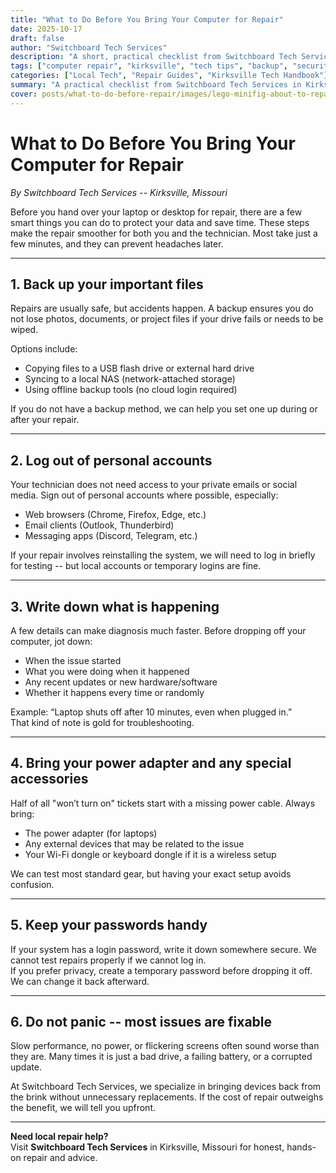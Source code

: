 ```yaml
---
title: "What to Do Before You Bring Your Computer for Repair"
date: 2025-10-17
draft: false
author: "Switchboard Tech Services"
description: "A short, practical checklist from Switchboard Tech Services in Kirksville on how to prepare your computer for repair safely and efficiently."
tags: ["computer repair", "kirksville", "tech tips", "backup", "security", "switchboard tech services"]
categories: ["Local Tech", "Repair Guides", "Kirksville Tech Handbook"]
summary: "A practical checklist from Switchboard Tech Services in Kirksville. Here is how to prepare your computer for repair the smart way -- safely, simply, and without losing your files."
cover: posts/what-to-do-before-repair/images/lego-minifig-about-to-repair-computer.jpg
---
```


# What to Do Before You Bring Your Computer for Repair

_By Switchboard Tech Services -- Kirksville, Missouri_

Before you hand over your laptop or desktop for repair, there are a few smart things you can do to protect your data and save time. These steps make the repair smoother for both you and the technician. Most take just a few minutes, and they can prevent headaches later.

---

## 1. Back up your important files

Repairs are usually safe, but accidents happen. A backup ensures you do not lose photos, documents, or project files if your drive fails or needs to be wiped.

Options include:
- Copying files to a USB flash drive or external hard drive  
- Syncing to a local NAS (network-attached storage)  
- Using offline backup tools (no cloud login required)

If you do not have a backup method, we can help you set one up during or after your repair. 

---

## 2. Log out of personal accounts

Your technician does not need access to your private emails or social media. Sign out of personal accounts where possible, especially:
- Web browsers (Chrome, Firefox, Edge, etc.)
- Email clients (Outlook, Thunderbird)
- Messaging apps (Discord, Telegram, etc.)

If your repair involves reinstalling the system, we will need to log in briefly for testing -- but local accounts or temporary logins are fine.

---

## 3. Write down what is happening

A few details can make diagnosis much faster. Before dropping off your computer, jot down:
- When the issue started  
- What you were doing when it happened  
- Any recent updates or new hardware/software  
- Whether it happens every time or randomly  

Example: “Laptop shuts off after 10 minutes, even when plugged in.”  
That kind of note is gold for troubleshooting.

---

## 4. Bring your power adapter and any special accessories

Half of all "won’t turn on" tickets start with a missing power cable. Always bring:
- The power adapter (for laptops)
- Any external devices that may be related to the issue
- Your Wi-Fi dongle or keyboard dongle if it is a wireless setup

We can test most standard gear, but having your exact setup avoids confusion.

---

## 5. Keep your passwords handy

If your system has a login password, write it down somewhere secure. We cannot test repairs properly if we cannot log in.  
If you prefer privacy, create a temporary password before dropping it off. We can change it back afterward.

---

## 6. Do not panic -- most issues are fixable

Slow performance, no power, or flickering screens often sound worse than they are. Many times it is just a bad drive, a failing battery, or a corrupted update.  

At Switchboard Tech Services, we specialize in bringing devices back from the brink without unnecessary replacements. If the cost of repair outweighs the benefit, we will tell you upfront.

---

**Need local repair help?**  
Visit **Switchboard Tech Services** in Kirksville, Missouri for honest, hands-on repair and advice.  
